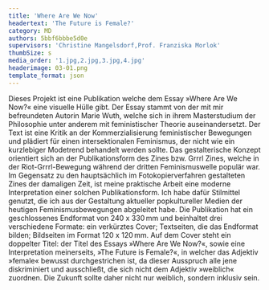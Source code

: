```yaml
---
title: 'Where Are We Now'
headertext: 'The Future is Female?'
category: MD
authors: 5bbf6bbbe5d0e
supervisors: 'Christine Mangelsdorf,Prof. Franziska Morlok'
thumbSize: s
media_order: '1.jpg,2.jpg,3.jpg,4.jpg'
headerimage: 03-01.png
template_format: json
---
```


Dieses Projekt ist eine Publikation welche dem Essay »Where Are We Now?« eine visuelle Hülle gibt. Der Essay stammt von der mit mir befreundeten Autorin Marie Wuth, welche sich in ihrem Masterstudium der Philosophie unter anderem mit feministischer Theorie auseinandersetzt. Der Text ist eine Kritik an der Kommerzialisierung feministischer Bewegungen und plädiert für einen intersektionalen Feminismus, der nicht wie ein kurzlebiger Modetrend behandelt werden sollte. Das gestalterische Konzept orientiert sich an der Publikationsform des Zines bzw. Grrrl Zines, welche in der Riot-Grrrl-Bewegung während der dritten Feminismuswelle populär war. Im Gegensatz zu den hauptsächlich im Fotokopierverfahren gestalteten Zines der damaligen Zeit, ist meine praktische Arbeit eine moderne Interpretation einer solchen Publikationsform. Ich habe dafür Stilmittel genutzt, die ich aus der Gestaltung aktueller popkultureller Medien der heutigen Feminismusbewegungen abgeleitet habe. Die Publikation hat ein geschlossenes Endformat von 240 x 330 mm und beinhaltet drei verschiedene Formate: ein verkürztes Cover; Textseiten, die das Endformat bilden; Bildseiten im Format 120 x 120 mm. Auf dem Cover steht ein doppelter Titel: der Titel des Essays »Where Are We Now?«, sowie eine Interpretation meinerseits, »The Future is Female?«, in welcher das Adjektiv »female« bewusst durchgestrichen ist, da dieser Ausspruch alle jene diskriminiert und ausschließt, die sich nicht dem Adjektiv »weiblich« zuordnen. Die Zukunft sollte daher nicht nur weiblich, sondern inklusiv sein.